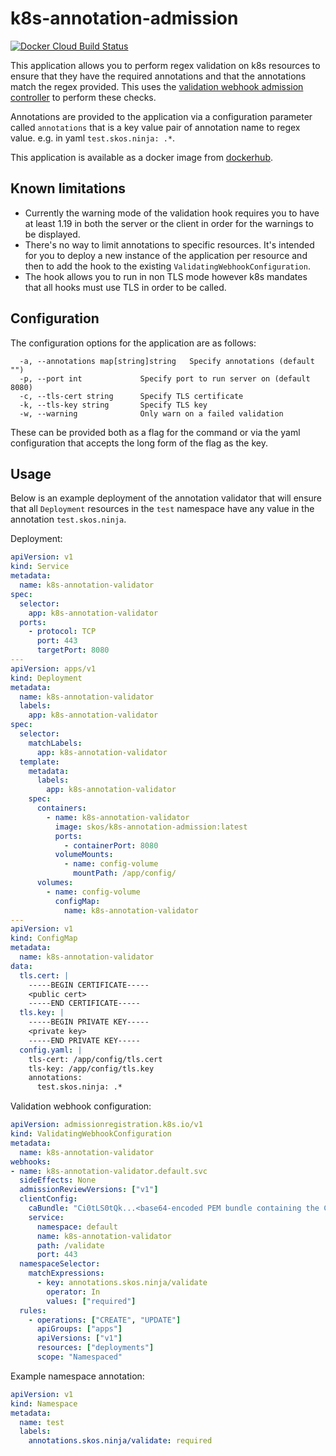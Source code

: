 # k8s-annotation-admission
[![Docker Cloud Build Status](https://img.shields.io/docker/cloud/build/skos/k8s-annotation-admission)](https://hub.docker.com/r/skos/k8s-annotation-admission)

This application allows you to perform regex validation on k8s resources to ensure that they have the required annotations and that the annotations match the regex provided. This uses the [validation webhook admission controller](https://kubernetes.io/docs/reference/access-authn-authz/extensible-admission-controllers/) to perform these checks.

Annotations are provided to the application via a configuration parameter called `annotations` that is a key value pair of annotation name to regex value. e.g. in yaml `test.skos.ninja: .*`.

This application is available as a docker image from [dockerhub](https://hub.docker.com/r/skos/k8s-annotation-admission).

## Known limitations
- Currently the warning mode of the validation hook requires you to have at least 1.19 in both the server or the client in order for the warnings to be displayed.
- There's no way to limit annotations to specific resources. It's intended for you to deploy a new instance of the application per resource and then to add the hook to the existing `ValidatingWebhookConfiguration`.
- The hook allows you to run in non TLS mode however k8s mandates that all hooks must use TLS in order to be called.

## Configuration
The configuration options for the application are as follows:
```
  -a, --annotations map[string]string   Specify annotations (default "")
  -p, --port int             Specify port to run server on (default 8080)
  -c, --tls-cert string      Specify TLS certificate
  -k, --tls-key string       Specify TLS key
  -w, --warning              Only warn on a failed validation
```

These can be provided both as a flag for the command or via the yaml configuration that accepts the long form of the flag as the key.

## Usage
Below is an example deployment of the annotation validator that will ensure that all `Deployment` resources in the `test` namespace have any value in the annotation `test.skos.ninja`.

Deployment:
```yaml
apiVersion: v1
kind: Service
metadata:
  name: k8s-annotation-validator
spec:
  selector:
    app: k8s-annotation-validator
  ports:
    - protocol: TCP
      port: 443
      targetPort: 8080
---
apiVersion: apps/v1
kind: Deployment
metadata:
  name: k8s-annotation-validator
  labels:
    app: k8s-annotation-validator
spec:
  selector:
    matchLabels:
      app: k8s-annotation-validator
  template:
    metadata:
      labels:
        app: k8s-annotation-validator
    spec:
      containers:
        - name: k8s-annotation-validator
          image: skos/k8s-annotation-admission:latest
          ports:
            - containerPort: 8080
          volumeMounts:
            - name: config-volume
              mountPath: /app/config/
      volumes:
        - name: config-volume
          configMap:
            name: k8s-annotation-validator
---
apiVersion: v1
kind: ConfigMap
metadata:
  name: k8s-annotation-validator
data:
  tls.cert: |
    -----BEGIN CERTIFICATE-----
    <public cert>
    -----END CERTIFICATE-----
  tls.key: |
    -----BEGIN PRIVATE KEY-----
    <private key>
    -----END PRIVATE KEY-----
  config.yaml: |
    tls-cert: /app/config/tls.cert
    tls-key: /app/config/tls.key
    annotations:
      test.skos.ninja: .*
```

Validation webhook configuration:
```yaml
apiVersion: admissionregistration.k8s.io/v1
kind: ValidatingWebhookConfiguration
metadata:
  name: k8s-annotation-validator
webhooks:
- name: k8s-annotation-validator.default.svc
  sideEffects: None
  admissionReviewVersions: ["v1"]
  clientConfig:
    caBundle: "Ci0tLS0tQk...<base64-encoded PEM bundle containing the CA that signed the webhook's serving certificate>...tLS0K"
    service:
      namespace: default
      name: k8s-annotation-validator
      path: /validate
      port: 443
  namespaceSelector:
    matchExpressions:
      - key: annotations.skos.ninja/validate
        operator: In
        values: ["required"]
  rules:
    - operations: ["CREATE", "UPDATE"]
      apiGroups: ["apps"]
      apiVersions: ["v1"]
      resources: ["deployments"]
      scope: "Namespaced"
```

Example namespace annotation:
```yaml
apiVersion: v1
kind: Namespace
metadata:
  name: test
  labels:
    annotations.skos.ninja/validate: required
```